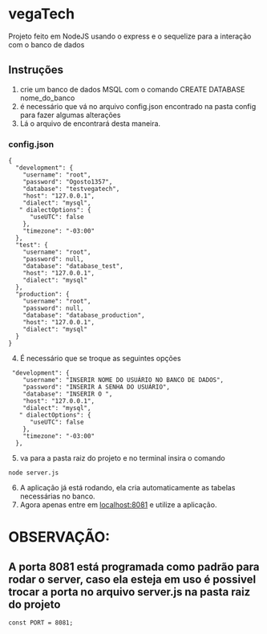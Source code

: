 # vegaTech

Projeto feito em NodeJS usando o express e o sequelize para a interação com o banco de dados

## Instruções

1. crie um banco de dados MSQL com o comando CREATE DATABASE nome_do_banco
2. é necessário que vá no arquivo config.json encontrado na pasta config para fazer algumas alterações
3. Lá o arquivo de encontrará desta maneira.

### config.json
```
{
  "development": {
    "username": "root",
    "password": "Ogosto1357",
    "database": "testvegatech",
    "host": "127.0.0.1",
    "dialect": "mysql",
   " dialectOptions": {
      "useUTC": false
    },
    "timezone": "-03:00"
  },
  "test": {
    "username": "root",
    "password": null,
    "database": "database_test",
    "host": "127.0.0.1",
    "dialect": "mysql"
  },
  "production": {
    "username": "root",
    "password": null,
    "database": "database_production",
    "host": "127.0.0.1",
    "dialect": "mysql"
  }
}

```
4. É necessário que se troque as seguintes opções

```
 "development": {
    "username": "INSERIR NOME DO USUÁRIO NO BANCO DE DADOS",
    "password": "INSERIR A SENHA DO USUÁRIO",
    "database": "INSERIR O ",
    "host": "127.0.0.1",
    "dialect": "mysql",
   " dialectOptions": {
      "useUTC": false
    },
    "timezone": "-03:00"
  },
```
5. va para a pasta raiz do projeto e no terminal insira o comando

```
node server.js

```
6. A aplicação já está rodando, ela cria automaticamente as tabelas necessárias no banco.
7. Agora apenas entre em [localhost:8081](http://localhost:8081) e utilize a aplicação.

# OBSERVAÇÃO:

## A porta 8081 está programada como padrão para rodar o server, caso ela esteja em uso é possivel trocar a porta no arquivo server.js na pasta raiz do projeto

```
const PORT = 8081;

```
